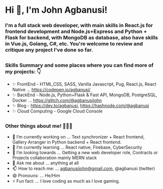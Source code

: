 # Hi 👋, I'm John Agbanusi!

### I'm a full stack web developer, with main skills in React.js for frontend development and Node.js+Express and Python + Flask for backend, with MongoDB as database, also have skills in Vue.js, Golang, C#, etc. You're welcome to review and critique any project I've done so far.
##
### Skills Summary and some places where you can find more of my projects: 👇
- ✨ FrontEnd - HTML,CSS, SASS, Vanilla Javascript, Pug, React.js, React Native ... https://codepen.io/agbanusi/
- ✨ BackEnd - Node.js, Python+Flask & Fast API, MongoDB, PostgreSQL, Docker ... https://glitch.com/@agbanusijohn
- ✨ Blog - https://dev.to/agbanusi, https://hashnode.com/@agbanusi
- ✨ Cloud Computing - Google Cloud Console
##
##
### Other things about me! 👨🏾‍💻
- 🔭 I’m currently working on ... Text synchronizer + React frontend,  Gallery Arranger in Python backend + React frontend.
- 🌱 I’m currently learning ... React native, Firebase, CyberSecurity
- 👯 I’m looking towards ... Getting a new web developer role, Contracts or Projects collaboration mainly MERN stack
- 💬 Ask me about ... anything at all
- 📫 How to reach me: ... agbanusijohn@gmail.com, @agbanusi (twitter)
- 😄 Pronouns: ... He/Him
- ⚡ Fun fact: ... I love coding as much as I love gaming.
